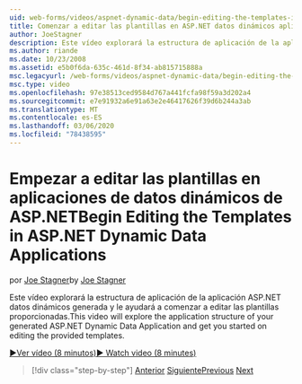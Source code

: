 ```yaml
---
uid: web-forms/videos/aspnet-dynamic-data/begin-editing-the-templates-in-aspnet-dynamic-data-applications
title: Comenzar a editar las plantillas en ASP.NET datos dinámicos aplicaciones | Microsoft Docs
author: JoeStagner
description: Este vídeo explorará la estructura de aplicación de la aplicación ASP.NET datos dinámicos generada y le ayudará a comenzar a editar las plantillas proporcionadas.
ms.author: riande
ms.date: 10/23/2008
ms.assetid: e5b0f6da-635c-461d-8f34-ab815715888a
msc.legacyurl: /web-forms/videos/aspnet-dynamic-data/begin-editing-the-templates-in-aspnet-dynamic-data-applications
msc.type: video
ms.openlocfilehash: 97e38513ced9584d767a441fcfa98f59a3d202a4
ms.sourcegitcommit: e7e91932a6e91a63e2e46417626f39d6b244a3ab
ms.translationtype: MT
ms.contentlocale: es-ES
ms.lasthandoff: 03/06/2020
ms.locfileid: "78438595"
---
```

# <a name="begin-editing-the-templates-in-aspnet-dynamic-data-applications"></a><span data-ttu-id="c19bf-103">Empezar a editar las plantillas en aplicaciones de datos dinámicos de ASP.NET</span><span class="sxs-lookup"><span data-stu-id="c19bf-103">Begin Editing the Templates in ASP.NET Dynamic Data Applications</span></span>

<span data-ttu-id="c19bf-104">por [Joe Stagner](https://github.com/JoeStagner)</span><span class="sxs-lookup"><span data-stu-id="c19bf-104">by [Joe Stagner](https://github.com/JoeStagner)</span></span>

<span data-ttu-id="c19bf-105">Este vídeo explorará la estructura de aplicación de la aplicación ASP.NET datos dinámicos generada y le ayudará a comenzar a editar las plantillas proporcionadas.</span><span class="sxs-lookup"><span data-stu-id="c19bf-105">This video will explore the application structure of your generated ASP.NET Dynamic Data Application and get you started on editing the provided templates.</span></span>

[<span data-ttu-id="c19bf-106">&#9654;Ver vídeo (8 minutos)</span><span class="sxs-lookup"><span data-stu-id="c19bf-106">&#9654; Watch video (8 minutes)</span></span>](https://channel9.msdn.com/Blogs/ASP-NET-Site-Videos/begin-editing-the-templates-in-aspnet-dynamic-data-applications)

> [!div class="step-by-step"]
> <span data-ttu-id="c19bf-107">[Anterior](getting-started-with-dynamic-data.md)
> [Siguiente](begin-modifying-dynamic-data-applications-with-url-routing.md)</span><span class="sxs-lookup"><span data-stu-id="c19bf-107">[Previous](getting-started-with-dynamic-data.md)
[Next](begin-modifying-dynamic-data-applications-with-url-routing.md)</span></span>
